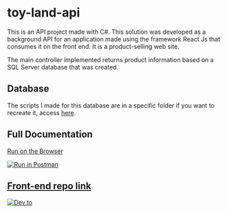 # toy-land-api 
This is an API project made with C#. This solution was developed as a background API for an application made using the framework React Js that consumes it on the front end. It is a product-selling web site.

The main controller implemented returns product information based on a SQL Server database that was created.

## Database

The scripts I made for this database are in a specific folder if you want to recreate it, access [here](https://github.com/AaronCrvl/toy-land-api/tree/main/ConsoleToyLand/Script).

## Full Documentation

[Run on the Browser](https://documenter.getpostman.com/view/14884930/2s93sgXW6X)

[![Run in Postman](https://run.pstmn.io/button.svg)](https://app.getpostman.com/run-collection/14884930-5caa0e2e-b71b-4898-99df-57f796db6cf5?action=collection%2Ffork&collection-url=entityId%3D14884930-5caa0e2e-b71b-4898-99df-57f796db6cf5%26entityType%3Dcollection%26workspaceId%3D5f8dd852-17d1-4a98-af60-0421cc342198)


## [Front-end repo link](https://github.com/AaronCrvl/toy-land-web)
[![Dev.to](https://github-readme-stats.vercel.app/api/pin/?username=AaronCrvl&repo=toy-land-web&theme=dracula)](https://github.com/thepracticaldev/dev.to)

